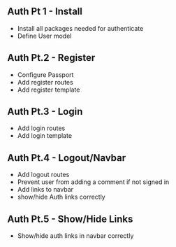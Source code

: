 ## Auth Pt 1 - Install
* Install all packages needed for authenticate
* Define User model

## Auth Pt.2 - Register
* Configure Passport
* Add register routes
* Add register template

## Auth Pt.3 - Login
* Add login routes
* Add login template

## Auth Pt.4 - Logout/Navbar
* Add logout routes
* Prevent user from adding a comment if not signed in
* Add links to navbar
* show/hide Auth links correctly

## Auth Pt.5 - Show/Hide Links
* Show/hide auth links in navbar correctly